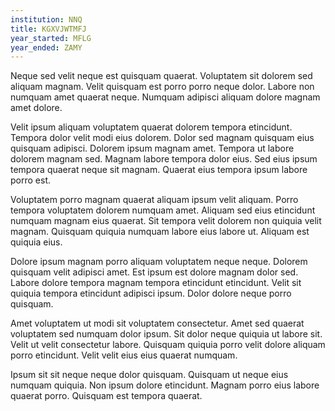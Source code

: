 ```yaml
---
institution: NNQ
title: KGXVJWTMFJ
year_started: MFLG
year_ended: ZAMY
---
```


Neque sed velit neque est quisquam quaerat. Voluptatem sit dolorem sed aliquam magnam. Velit quisquam est porro porro neque dolor. Labore non numquam amet quaerat neque. Numquam adipisci aliquam dolore magnam amet dolore.

Velit ipsum aliquam voluptatem quaerat dolorem tempora etincidunt. Tempora dolor velit modi eius dolorem. Dolor sed magnam quisquam eius quisquam adipisci. Dolorem ipsum magnam amet. Tempora ut labore dolorem magnam sed. Magnam labore tempora dolor eius. Sed eius ipsum tempora quaerat neque sit magnam. Quaerat eius tempora ipsum labore porro est.

Voluptatem porro magnam quaerat aliquam ipsum velit aliquam. Porro tempora voluptatem dolorem numquam amet. Aliquam sed eius etincidunt numquam magnam eius quaerat. Sit tempora velit dolorem non quiquia velit magnam. Quisquam quiquia numquam labore eius labore ut. Aliquam est quiquia eius.

Dolore ipsum magnam porro aliquam voluptatem neque neque. Dolorem quisquam velit adipisci amet. Est ipsum est dolore magnam dolor sed. Labore dolore tempora magnam tempora etincidunt etincidunt. Velit sit quiquia tempora etincidunt adipisci ipsum. Dolor dolore neque porro quisquam.

Amet voluptatem ut modi sit voluptatem consectetur. Amet sed quaerat voluptatem sed numquam dolor ipsum. Sit dolor neque quiquia ut labore sit. Velit ut velit consectetur labore. Quisquam quiquia porro velit dolore aliquam porro etincidunt. Velit velit eius eius quaerat numquam.

Ipsum sit sit neque neque dolor quisquam. Quisquam ut neque eius numquam quiquia. Non ipsum dolore etincidunt. Magnam porro eius labore quaerat porro. Quisquam est tempora quaerat.
    